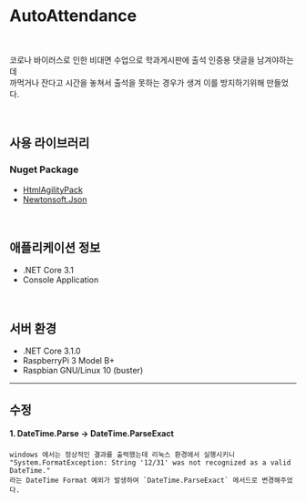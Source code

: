 # AutoAttendance

<br>

코로나 바이러스로 인한 비대면 수업으로 학과게시판에 출석 인증용 댓글을 남겨야하는데  
까먹거나 잔다고 시간을 놓쳐서 출석을 못하는 경우가 생겨 이를 방지하기위해 만들었다.

<br>

## 사용 라이브러리
### Nuget Package
- [HtmlAgilityPack](https://html-agility-pack.net)  
- [Newtonsoft.Json](https://www.newtonsoft.com/json)

<br>

## 애플리케이션 정보
- .NET Core 3.1
- Console Application

<br>

## 서버 환경
- .NET Core 3.1.0
- RaspberryPi 3 Model B+
- Raspbian GNU/Linux 10 (buster)

--------------------------------------------------------

## 수정

#### 1. DateTime.Parse -> DateTime.ParseExact
    windows 에서는 정상적인 결과를 출력했는데 리눅스 환경에서 실행시키니  
    "System.FormatException: String '12/31' was not recognized as a valid DateTime."  
    라는 DateTime Format 예외가 발생하여 `DateTime.ParseExact` 메서드로 변경해주었다.
